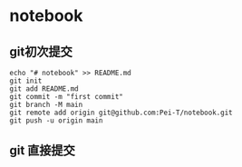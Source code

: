 # notebook
## git初次提交
    echo "# notebook" >> README.md
    git init
    git add README.md
    git commit -m "first commit"
    git branch -M main
    git remote add origin git@github.com:Pei-T/notebook.git
    git push -u origin main

## git 直接提交